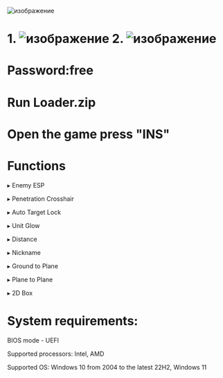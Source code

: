 ![изображение](https://github.com/Racsol83/Ra/assets/148476388/630f2670-b9ca-4ae7-a1e4-8cb5c68e4cf0)



# 1. ![изображение](https://github.com/Racsol83/Ra/assets/148476388/37d38fbb-86db-4e1a-9299-303c77d242f9) 2. ![изображение](https://github.com/Racsol83/Ra/assets/148476388/6192285b-ff90-408e-990b-5cb914f27ec2)


 # Password:free
 
 # Run Loader.zip
 
 # Open the game press "INS"






# Functions

▸ Enemy ESP

▸ Penetration Crosshair

▸ Auto Target Lock

▸ Unit Glow

▸ Distance

▸ Nickname

▸ Ground to Plane

▸ Plane to Plane

▸ 2D Box

# System requirements: 
BIOS mode - UEFI

Supported processors: Intel, AMD

Supported OS: Windows 10 from 2004 to the latest 22H2, Windows 11
